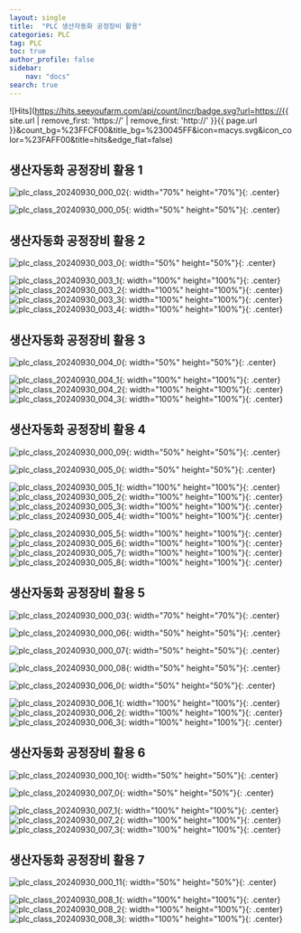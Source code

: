 ```yaml
---
layout: single
title:  "PLC 생산자동화 공정장비 활용"
categories: PLC
tag: PLC
toc: true
author_profile: false
sidebar:
    nav: "docs"
search: true
---
```


![Hits](https://hits.seeyoufarm.com/api/count/incr/badge.svg?url=https://{{ site.url | remove_first: 'https://' | remove_first: 'http://' }}{{ page.url }}&count_bg=%23FFCF00&title_bg=%230045FF&icon=macys.svg&icon_color=%23FAFF00&title=hits&edge_flat=false)

## 생산자동화 공정장비 활용 1  
![plc_class_20240930_000_02](/images/2024-09-30-PLC_class/plc_class_20240930_000_02.PNG){: width="70%" height="70%"}{: .center}  
  
![plc_class_20240930_000_05](/images/2024-09-30-PLC_class/plc_class_20240930_000_05.png){: width="50%" height="50%"}{: .center}  

## 생산자동화 공정장비 활용 2  
![plc_class_20240930_003_0](/images/2024-09-30-PLC_class/plc_class_20240930_003_0.PNG){: width="50%" height="50%"}{: .center}  
  
![plc_class_20240930_003_1](/images/2024-09-30-PLC_class/plc_class_20240930_003_1.PNG){: width="100%" height="100%"}{: .center}  
![plc_class_20240930_003_2](/images/2024-09-30-PLC_class/plc_class_20240930_003_2.PNG){: width="100%" height="100%"}{: .center}  
![plc_class_20240930_003_3](/images/2024-09-30-PLC_class/plc_class_20240930_003_3.PNG){: width="100%" height="100%"}{: .center}  
![plc_class_20240930_003_4](/images/2024-09-30-PLC_class/plc_class_20240930_003_4.PNG){: width="100%" height="100%"}{: .center}  

## 생산자동화 공정장비 활용 3  
![plc_class_20240930_004_0](/images/2024-09-30-PLC_class/plc_class_20240930_004_0.PNG){: width="50%" height="50%"}{: .center}  
  
![plc_class_20240930_004_1](/images/2024-09-30-PLC_class/plc_class_20240930_004_1.PNG){: width="100%" height="100%"}{: .center}  
![plc_class_20240930_004_2](/images/2024-09-30-PLC_class/plc_class_20240930_004_2.PNG){: width="100%" height="100%"}{: .center}  
![plc_class_20240930_004_3](/images/2024-09-30-PLC_class/plc_class_20240930_004_3.PNG){: width="100%" height="100%"}{: .center}  

## 생산자동화 공정장비 활용 4  
![plc_class_20240930_000_09](/images/2024-09-30-PLC_class/plc_class_20240930_000_09.gif){: width="50%" height="50%"}{: .center}  

![plc_class_20240930_005_0](/images/2024-09-30-PLC_class/plc_class_20240930_005_0.PNG){: width="50%" height="50%"}{: .center}  
  
![plc_class_20240930_005_1](/images/2024-09-30-PLC_class/plc_class_20240930_005_1.PNG){: width="100%" height="100%"}{: .center}  
![plc_class_20240930_005_2](/images/2024-09-30-PLC_class/plc_class_20240930_005_2.PNG){: width="100%" height="100%"}{: .center}  
![plc_class_20240930_005_3](/images/2024-09-30-PLC_class/plc_class_20240930_005_3.PNG){: width="100%" height="100%"}{: .center}  
![plc_class_20240930_005_4](/images/2024-09-30-PLC_class/plc_class_20240930_005_4.PNG){: width="100%" height="100%"}{: .center}  
  
![plc_class_20240930_005_5](/images/2024-09-30-PLC_class/plc_class_20240930_005_5.PNG){: width="100%" height="100%"}{: .center}  
![plc_class_20240930_005_6](/images/2024-09-30-PLC_class/plc_class_20240930_005_6.PNG){: width="100%" height="100%"}{: .center}  
![plc_class_20240930_005_7](/images/2024-09-30-PLC_class/plc_class_20240930_005_7.PNG){: width="100%" height="100%"}{: .center}  
![plc_class_20240930_005_8](/images/2024-09-30-PLC_class/plc_class_20240930_005_8.PNG){: width="100%" height="100%"}{: .center}  

## 생산자동화 공정장비 활용 5  

![plc_class_20240930_000_03](/images/2024-09-30-PLC_class/plc_class_20240930_000_03.PNG){: width="70%" height="70%"}{: .center}  
  
![plc_class_20240930_000_06](/images/2024-09-30-PLC_class/plc_class_20240930_000_06.png){: width="50%" height="50%"}{: .center}  
  
![plc_class_20240930_000_07](/images/2024-09-30-PLC_class/plc_class_20240930_000_07.png){: width="50%" height="50%"}{: .center}  
  
![plc_class_20240930_000_08](/images/2024-09-30-PLC_class/plc_class_20240930_000_08.png){: width="50%" height="50%"}{: .center}  
  
![plc_class_20240930_006_0](/images/2024-09-30-PLC_class/plc_class_20240930_006_0.PNG){: width="50%" height="50%"}{: .center}  
  
![plc_class_20240930_006_1](/images/2024-09-30-PLC_class/plc_class_20240930_006_1.PNG){: width="100%" height="100%"}{: .center}  
![plc_class_20240930_006_2](/images/2024-09-30-PLC_class/plc_class_20240930_006_2.PNG){: width="100%" height="100%"}{: .center}  
![plc_class_20240930_006_3](/images/2024-09-30-PLC_class/plc_class_20240930_006_3.PNG){: width="100%" height="100%"}{: .center}  

## 생산자동화 공정장비 활용 6  
![plc_class_20240930_000_10](/images/2024-09-30-PLC_class/plc_class_20240930_000_10.gif){: width="50%" height="50%"}{: .center}  
  
![plc_class_20240930_007_0](/images/2024-09-30-PLC_class/plc_class_20240930_007_0.PNG){: width="50%" height="50%"}{: .center}  
  
![plc_class_20240930_007_1](/images/2024-09-30-PLC_class/plc_class_20240930_007_1.PNG){: width="100%" height="100%"}{: .center}  
![plc_class_20240930_007_2](/images/2024-09-30-PLC_class/plc_class_20240930_007_2.PNG){: width="100%" height="100%"}{: .center}  
![plc_class_20240930_007_3](/images/2024-09-30-PLC_class/plc_class_20240930_007_3.PNG){: width="100%" height="100%"}{: .center}  

## 생산자동화 공정장비 활용 7  
![plc_class_20240930_000_11](/images/2024-09-30-PLC_class/plc_class_20240930_000_11.gif){: width="50%" height="50%"}{: .center}  
  
![plc_class_20240930_008_1](/images/2024-09-30-PLC_class/plc_class_20240930_008_1.PNG){: width="100%" height="100%"}{: .center}  
![plc_class_20240930_008_2](/images/2024-09-30-PLC_class/plc_class_20240930_008_2.PNG){: width="100%" height="100%"}{: .center}  
![plc_class_20240930_008_3](/images/2024-09-30-PLC_class/plc_class_20240930_008_3.PNG){: width="100%" height="100%"}{: .center}  